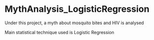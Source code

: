 # MythAnalysis_LogisticRegression

Under this project, a myth about mosquito bites and HIV is analysed

Main statistical technique used is Logistic Regression 
